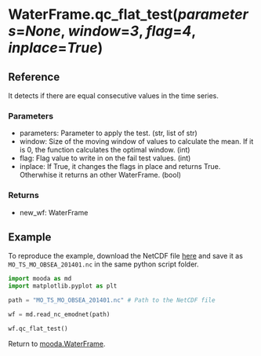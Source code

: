 # WaterFrame.qc_flat_test(*parameters*=*None*, *window*=*3*, *flag*=*4*, *inplace*=*True*)

## Reference

It detects if there are equal consecutive values in the time series.

### Parameters

* parameters: Parameter to apply the test. (str, list of str)
* window: Size of the moving window of values to calculate the mean. If it is 0, the function calculates the optimal window. (int)
* flag: Flag value to write in on the fail test values. (int)
* inplace: If True, it changes the flags in place and returns True. Otherwhise it returns an other WaterFrame. (bool)

### Returns

* new_wf: WaterFrame

## Example

To reproduce the example, download the NetCDF file [here](http://data.emso.eu/files/emso/obsea/mo/ts/MO_TS_MO_OBSEA.nc) and save it as `MO_TS_MO_OBSEA_201401.nc` in the same python script folder.

```python
import mooda as md
import matplotlib.pyplot as plt

path = "MO_TS_MO_OBSEA_201401.nc" # Path to the NetCDF file

wf = md.read_nc_emodnet(path)

wf.qc_flat_test()
```

Return to [mooda.WaterFrame](../waterframe.md).
